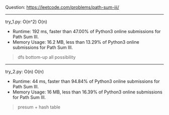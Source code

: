 Question: https://leetcode.com/problems/path-sum-iii/

---

try_1.py: O(n^2) O(n)

* Runtime: 192 ms, faster than 47.00% of Python3 online submissions for Path Sum III.
* Memory Usage: 16.2 MB, less than 13.29% of Python3 online submissions for Path Sum III.

> dfs bottom-up all possibility

---

try_2.py: O(n) O(n)

* Runtime: 44 ms, faster than 94.84% of Python3 online submissions for Path Sum III.
* Memory Usage: 16 MB, less than 16.39% of Python3 online submissions for Path Sum III.

> presum + hash table
